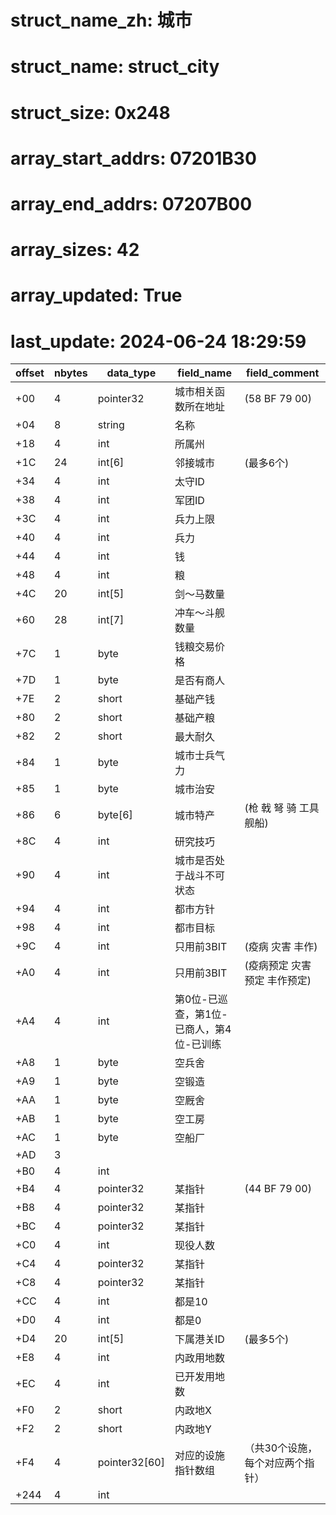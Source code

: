 # struct_name_zh: 城市
# struct_name: struct_city
# struct_size: 0x248
# array_start_addrs: 07201B30
# array_end_addrs: 07207B00
# array_sizes: 42
# array_updated: True
# last_update: 2024-06-24 18:29:59

| offset | nbytes | data_type     | field_name                               | field_comment                    |
| ------ | ------ | ------------- | ---------------------------------------- | -------------------------------- |
| +00    | 4      | pointer32     | 城市相关函数所在地址                     | (58 BF 79 00)                    |
| +04    | 8      | string        | 名称                                     |                                  |
| +18    | 4      | int           | 所属州                                   |                                  |
| +1C    | 24     | int[6]        | 邻接城市                                 | (最多6个)                        |
| +34    | 4      | int           | 太守ID                                   |                                  |
| +38    | 4      | int           | 军团ID                                   |                                  |
| +3C    | 4      | int           | 兵力上限                                 |                                  |
| +40    | 4      | int           | 兵力                                     |                                  |
| +44    | 4      | int           | 钱                                       |                                  |
| +48    | 4      | int           | 粮                                       |                                  |
| +4C    | 20     | int[5]        | 剑～马数量                               |                                  |
| +60    | 28     | int[7]        | 冲车～斗舰数量                           |                                  |
| +7C    | 1      | byte          | 钱粮交易价格                             |                                  |
| +7D    | 1      | byte          | 是否有商人                               |                                  |
| +7E    | 2      | short         | 基础产钱                                 |                                  |
| +80    | 2      | short         | 基础产粮                                 |                                  |
| +82    | 2      | short         | 最大耐久                                 |                                  |
| +84    | 1      | byte          | 城市士兵气力                             |                                  |
| +85    | 1      | byte          | 城市治安                                 |                                  |
| +86    | 6      | byte[6]       | 城市特产                                 | (枪 戟 弩 骑 工具 舰船)          |
| +8C    | 4      | int           | 研究技巧                                 |                                  |
| +90    | 4      | int           | 城市是否处于战斗不可状态                 |                                  |
| +94    | 4      | int           | 都市方针                                 |                                  |
| +98    | 4      | int           | 都市目标                                 |                                  |
| +9C    | 4      | int           | 只用前3BIT                               | (疫病 灾害 丰作)                 |
| +A0    | 4      | int           | 只用前3BIT                               | (疫病预定 灾害预定 丰作预定)     |
| +A4    | 4      | int           | 第0位-已巡查，第1位-已商人，第4位-已训练 |                                  |
| +A8    | 1      | byte          | 空兵舍                                   |                                  |
| +A9    | 1      | byte          | 空锻造                                   |                                  |
| +AA    | 1      | byte          | 空厩舍                                   |                                  |
| +AB    | 1      | byte          | 空工房                                   |                                  |
| +AC    | 1      | byte          | 空船厂                                   |                                  |
| +AD    | 3      |               |                                          |                                  |
| +B0    | 4      | int           |                                          |                                  |
| +B4    | 4      | pointer32     | 某指针                                   | (44 BF 79 00)                    |
| +B8    | 4      | pointer32     | 某指针                                   |                                  |
| +BC    | 4      | pointer32     | 某指针                                   |                                  |
| +C0    | 4      | int           | 现役人数                                 |                                  |
| +C4    | 4      | pointer32     | 某指针                                   |                                  |
| +C8    | 4      | pointer32     | 某指针                                   |                                  |
| +CC    | 4      | int           | 都是10                                   |                                  |
| +D0    | 4      | int           | 都是0                                    |                                  |
| +D4    | 20     | int[5]        | 下属港关ID                               | (最多5个)                        |
| +E8    | 4      | int           | 内政用地数                               |                                  |
| +EC    | 4      | int           | 已开发用地数                             |                                  |
| +F0    | 2      | short         | 内政地X                                  |                                  |
| +F2    | 2      | short         | 内政地Y                                  |                                  |
| +F4    | 4      | pointer32[60] | 对应的设施指针数组                       | （共30个设施，每个对应两个指针） |
| +244   | 4      | int           |                                          |                                  |

